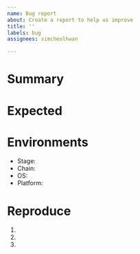 ```yaml
---
name: Bug report
about: Create a report to help us improve
title: ''
labels: bug
assignees: simcheolhwan

---
```


# Summary


# Expected


# Environments
* Stage:
* Chain:
* OS:
* Platform:

# Reproduce
1.
2.
3.
